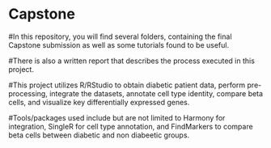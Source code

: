 # Capstone

#In this repository, you will find several folders, containing the final Capstone submission as well as some tutorials found to be useful.

#There is also a written report that describes the process executed in this project.  

#This project utilizes R/RStudio to obtain diabetic patient data, perform pre-processing, integrate the datasets, annotate cell type identity, compare beta cells, and visualize key differentially expressed genes.

#Tools/packages used include but are not limited to Harmony for integration, SingleR for cell type annotation, and FindMarkers to compare beta cells between diabetic and non diabeetic groups.
